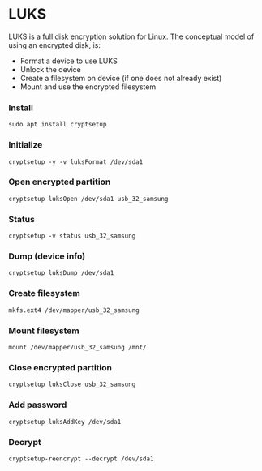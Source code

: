 # LUKS

LUKS is a full disk encryption solution for Linux. The conceptual model of using an encrypted disk, is:

- Format a device to use LUKS
- Unlock the device
- Create a filesystem on device (if one does not already exist) 
- Mount and use the encrypted filesystem

### Install 

    sudo apt install cryptsetup

### Initialize

    cryptsetup -y -v luksFormat /dev/sda1

### Open encrypted partition

    cryptsetup luksOpen /dev/sda1 usb_32_samsung

### Status 

    cryptsetup -v status usb_32_samsung

### Dump (device info)

    cryptsetup luksDump /dev/sda1

### Create filesystem

    mkfs.ext4 /dev/mapper/usb_32_samsung 

### Mount filesystem

    mount /dev/mapper/usb_32_samsung /mnt/

### Close encrypted partition

    cryptsetup luksClose usb_32_samsung

### Add password

    cryptsetup luksAddKey /dev/sda1

### Decrypt

    cryptsetup-reencrypt --decrypt /dev/sda1

